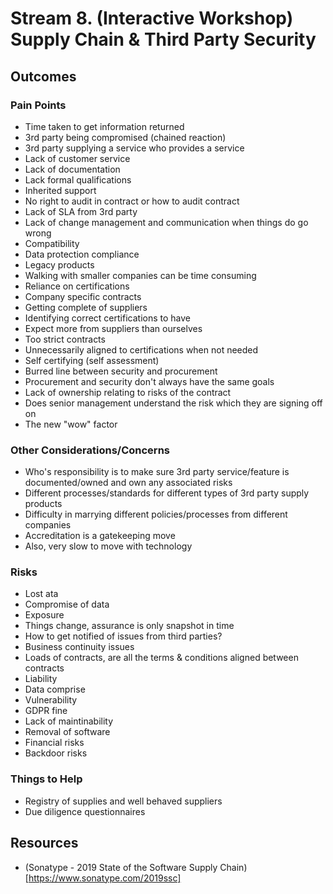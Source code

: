 # Stream 8. (Interactive Workshop) Supply Chain & Third Party Security

## Outcomes

### Pain Points

* Time taken to get information returned
* 3rd party being compromised (chained reaction)
* 3rd party supplying a service who provides a service
* Lack of customer service
* Lack of documentation
* Lack formal qualifications
* Inherited support
* No right to audit in contract or how to audit contract
* Lack of SLA from 3rd party
* Lack of change management and communication when things do go wrong
* Compatibility
* Data protection compliance
* Legacy products
* Walking with smaller companies can be time consuming
* Reliance on certifications
* Company specific contracts
* Getting complete of suppliers
* Identifying correct certifications to have
* Expect more from suppliers than ourselves
* Too strict contracts
* Unnecessarily aligned to certifications when not needed
* Self certifying (self assessment)
* Burred line between security and procurement
* Procurement and security don't always have the same goals
* Lack of ownership relating to risks of the contract
* Does senior management understand the risk which they are signing off on
* The new "wow" factor

### Other Considerations/Concerns

* Who's responsibility is to make sure 3rd party service/feature is documented/owned and own any associated risks
* Different processes/standards for different types of 3rd party supply products
* Difficulty in marrying different policies/processes from different companies
* Accreditation is a gatekeeping move
* Also, very slow to move with technology

### Risks

* Lost ata
* Compromise of data
* Exposure
* Things change, assurance is only  snapshot in time
* How to get notified of issues from third parties?
* Business continuity issues
* Loads of contracts, are all the terms & conditions aligned between contracts
* Liability
* Data comprise
* Vulnerability 
* GDPR fine
* Lack of maintinability
* Removal of software
* Financial risks
* Backdoor risks

### Things to Help

* Registry of supplies and well behaved suppliers
* Due diligence questionnaires


## Resources
* (Sonatype - 2019 State of the Software Supply Chain)[https://www.sonatype.com/2019ssc]
